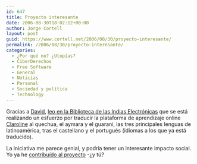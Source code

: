 ```yaml
---
id: 647
title: Proyecto interesante
date: 2006-08-30T18:02:12+00:00
author: Jorge Cortell
layout: post
guid: https://www.cortell.net/2006/08/30/proyecto-interesante/
permalink: /2006/08/30/proyecto-interesante/
categories:
  - ¿Por qué no? ¿Utopías?
  - CiberDerechos
  - Free Software
  - General
  - Noticias
  - Personal
  - Sociedad y polí­tica
  - Technology
---
```

Gracias a <a target="_blank" title="David de Ugarte" href="https://www.deugarte.com/unconstructing-ugarte">David</a>, <a title="traducción de Claroline" target="_blank" href="https://www.lasindias.org/claroline.php">leo en la Biblioteca de las Indias Electrónicas</a> que se está realizando un esfuerzo por traducir la plataforma de aprendizaje online <a title="Claroline" target="_blank" href="https://www.claroline.net/">Claroline</a> al quechua, el aymara y el guaraní­, las tres principales lenguas de latinoamérica, tras el castellano y el portugués (idiomas a los que ya está traducido).

La iniciativa me parece genial, y podrí­a tener un interesante impacto social. Yo ya he <a title="Contribuir" target="_blank" href="https://www.lasindias.org/claroline.php#3">contribuí­do al proyecto</a> -¿y tú?